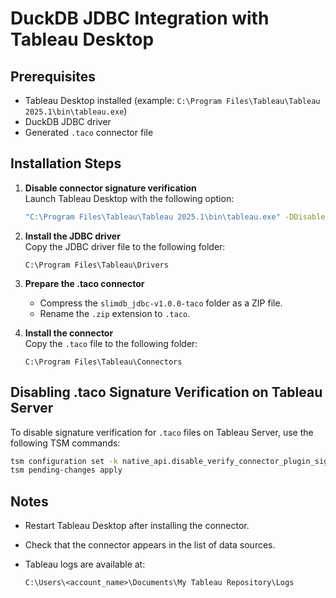 # DuckDB JDBC Integration with Tableau Desktop

## Prerequisites

- Tableau Desktop installed (example: `C:\Program Files\Tableau\Tableau 2025.1\bin\tableau.exe`)
- DuckDB JDBC driver
- Generated `.taco` connector file

## Installation Steps

1. **Disable connector signature verification**  
   Launch Tableau Desktop with the following option:
   ```sh
   "C:\Program Files\Tableau\Tableau 2025.1\bin\tableau.exe" -DDisableVerifyConnectorPluginSignature=true
   ```

2. **Install the JDBC driver**  
   Copy the JDBC driver file to the following folder:
   ```
   C:\Program Files\Tableau\Drivers
   ```

3. **Prepare the .taco connector**  
   - Compress the `slimdb_jdbc-v1.0.0-taco` folder as a ZIP file.
   - Rename the `.zip` extension to `.taco`.

4. **Install the connector**  
   Copy the `.taco` file to the following folder:
   ```
   C:\Program Files\Tableau\Connectors
   ```
## Disabling .taco Signature Verification on Tableau Server

To disable signature verification for `.taco` files on Tableau Server, use the following TSM commands:

```bash
tsm configuration set -k native_api.disable_verify_connector_plugin_signature -v true
tsm pending-changes apply
```

## Notes

- Restart Tableau Desktop after installing the connector.
- Check that the connector appears in the list of data sources.
- Tableau logs are available at:  
  ```
  C:\Users\<account_name>\Documents\My Tableau Repository\Logs
  ```

  ```




